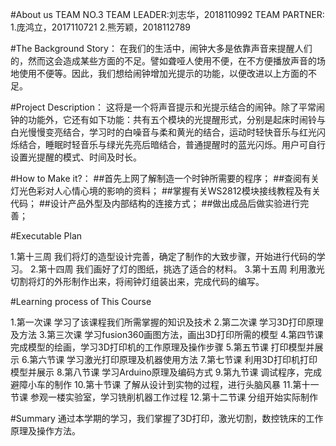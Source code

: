 #About us
TEAM NO.3
TEAM LEADER:刘志华，2018110992
TEAM PARTNER:
1.庞鸿立，2017110721
2.熊芳颖，2018112789

#The Background Story：
在我们的生活中，闹钟大多是依靠声音来提醒人们的，然而这会造成某些方面的不足。譬如聋哑人使用不便，在不方便播放声音的场地使用不便等。因此，我们想给闹钟增加光提示的功能，以便改进以上方面的不足。

#Project Description：
这将是一个将声音提示和光提示结合的闹钟。除了平常闹钟的功能外，它还有如下功能：共有五个模块的光提醒形式，分别是起床时闹铃与白光慢慢变亮结合，学习时的白噪音与柔和黄光的结合，运动时轻快音乐与红光闪烁结合，睡眠时轻音乐与绿光先亮后暗结合，普通提醒时的蓝光闪烁。用户可自行设置光提醒的模式、时间及时长。

#How to Make it?：
##首先上网了解制造一个时钟所需要的程序；
##查阅有关灯光色彩对人心情心境的影响的资料；
##掌握有关WS2812模块接线教程及有关代码；
##设计产品外型及内部结构的连接方式；
##做出成品后做实验进行完善；

#Executable Plan

1.第十三周 我们将灯的造型设计完善，确定了制作的大致步骤，开始进行代码的学习。
2.第十四周 我们画好了灯的图纸，挑选了适合的材料。
3.第十五周 利用激光切割将灯的外形制作出来，将闹钟灯组装出来，完成代码的编写。

#Learning process of This Course

1.第一次课 学习了该课程我们所需掌握的知识及技术
2.第二次课 学习3D打印原理及方法
3.第三次课 学习fusion360画图方法，画出3D打印所需的模型
4.第四节课 完成模型的绘画，学习3D打印机的工作原理及操作步骤
5.第五节课 打印模型并展示
6.第六节课 学习激光打印原理及机器使用方法
7.第七节课 利用3D打印机打印模型并展示
8.第八节课 学习Arduino原理及编码方式
9.第九节课 调试程序，完成避障小车的制作
10.第十节课 了解从设计到实物的过程，进行头脑风暴
11.第十一节课 参观一楼实验室，学习铣削机器工作过程
12.第十二节课 分组开始实际制作

#Summary
通过本学期的学习，我们掌握了3D打印，激光切割，数控铣床的工作原理及操作方法。

